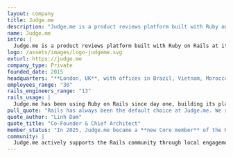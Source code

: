 ```yaml
---
layout: company
title: Judge.me
description: "Judge.me is a product reviews platform built with Ruby on Rails at its core. Founded in 2015, the company has grown to support more than 500,000 e-commerce shops across 140+ countries. Judge.me is a Core member of the Rails Foundation since 2025."
name: Judge.me
intro: |
  Judge.me is a product reviews platform built with Ruby on Rails at its core. Founded in 2015, the company has grown to support more than 500,000 e-commerce shops across 140+ countries. Every month, Judge.me processes over 70 million orders and generates more than 2 million verified buyer reviews.<br><br>At its core, Judge.me is driven by a clear purpose: to fix trust in commerce by making customer feedback authentic, accessible, and genuinely useful, for both merchants and shoppers.<br><br>In e-commerce, reviews play a critical role in building trust, improving conversion rates, and guiding purchase decisions. Judge.me helps merchants turn customer feedback into a core part of their growth strategy, delivering fast, reliable, and transparent product and store review collection at scale.
logo: /assets/images/logo-judgeme.svg
exturl: https://judge.me
company_type: Private
founded_date: 2015
headquarters: "**London, UK**, with offices in Brazil, Vietnam, Morocco."
employees_range: "30"
rails_engineers_range: "13"
rails_usage: |
  Judge.me has been using Ruby on Rails since day one, building its platform on a Rails monolith that continues to scale with the company’s global growth. Today, this Rails monolithic powers a platform that serves hundreds of thousands of merchants in over 140 countries, processing more than 70 million orders and generating millions of verified reviews every month, all while maintaining a lean and scalable system.<br><br>With a small, efficient engineering team of just over 10 people, Rails plays a major role in driving productivity and development speed. Its developer-friendly characteristics and rich ecosystem enable Judge.me to rapidly build and maintain a wide range of features while handling high volumes of traffic effectively. Rails helps the team stay focused on product innovation and remain competitive in a fast-moving market.
pull_quote: "Rails has always been the default choice at Judge.me. We started the company with Rails on day one, and for the past 10 years, it has remained the core of our stack. We love everything about Rails, the framework, its philosophy, the rich ecosystem, and the passionate community behind it. <br><br>Becoming a member of the Rails Foundation is a true privilege. It’s our way of giving back and contributing to the growth of a community we deeply believe in. More people around the world should get to know Rails and experience the joy of building with it."
quote_author: "Linh Dam"
quote_title: "Co-Founder & Chief Architect"
member_status: "In 2025, Judge.me became a **new Core member** of the Rails Foundation."
community: |
  Judge.me actively supports the Rails community through local engagement. Headquartered in London, the company is a proud sponsor of the city’s Rails meetup, helping to foster ongoing dialogue and connection among developers. Its sponsorship reflects a broader commitment to supporting the ecosystem that powers its core infrastructure.
---
```

